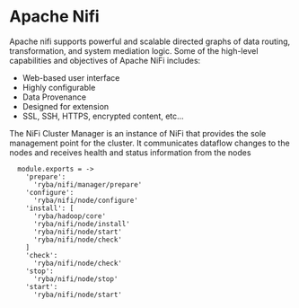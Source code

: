 
# Apache Nifi

Apache nifi supports powerful and scalable directed graphs of data routing, transformation,
and system mediation logic. Some of the high-level capabilities and objectives of Apache NiFi includes:
  * Web-based user interface
  * Highly configurable
  * Data Provenance
  * Designed for extension
  * SSL, SSH, HTTPS, encrypted content, etc...
  
  The NiFi Cluster Manager is an instance of NiFi that provides the sole management point for the cluster. 
  It communicates dataflow changes to the nodes and receives health and status information from the nodes
  
      module.exports = -> 
        'prepare':
          'ryba/nifi/manager/prepare'
        'configure':
          'ryba/nifi/node/configure'
        'install': [
          'ryba/hadoop/core'
          'ryba/nifi/node/install'
          'ryba/nifi/node/start'
          'ryba/nifi/node/check'
        ]
        'check':
          'ryba/nifi/node/check'
        'stop':
          'ryba/nifi/node/stop'
        'start':
          'ryba/nifi/node/start'
